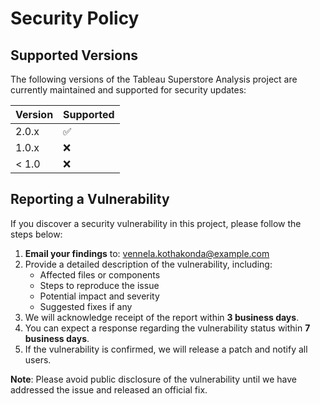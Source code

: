 
# Security Policy

## Supported Versions

The following versions of the Tableau Superstore Analysis project are currently maintained and supported for security updates:

| Version | Supported          |
| ------- | ------------------ |
| 2.0.x   | :white_check_mark: |
| 1.0.x   | :x:                |
| < 1.0   | :x:                |

## Reporting a Vulnerability

If you discover a security vulnerability in this project, please follow the steps below:

1. **Email your findings** to: vennela.kothakonda@example.com
2. Provide a detailed description of the vulnerability, including:
   - Affected files or components
   - Steps to reproduce the issue
   - Potential impact and severity
   - Suggested fixes if any
3. We will acknowledge receipt of the report within **3 business days**.
4. You can expect a response regarding the vulnerability status within **7 business days**.
5. If the vulnerability is confirmed, we will release a patch and notify all users.

**Note**: Please avoid public disclosure of the vulnerability until we have addressed the issue and released an official fix.
